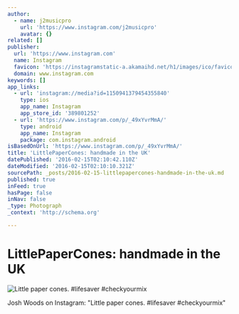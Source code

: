 ```yaml
---
author:
  - name: j2musicpro
    url: 'https://www.instagram.com/j2musicpro'
    avatar: {}
related: []
publisher:
  url: 'https://www.instagram.com'
  name: Instagram
  favicon: 'https://instagramstatic-a.akamaihd.net/h1/images/ico/favicon.ico/7cdab0872b15.ico'
  domain: www.instagram.com
keywords: []
app_links:
  - url: 'instagram://media?id=1150941379454355840'
    type: ios
    app_name: Instagram
    app_store_id: '389801252'
  - url: 'https://www.instagram.com/p/_49xYvrMmA/'
    type: android
    app_name: Instagram
    package: com.instagram.android
isBasedOnUrl: 'https://www.instagram.com/p/_49xYvrMmA/'
title: 'LittlePaperCones: handmade in the UK'
datePublished: '2016-02-15T02:10:42.110Z'
dateModified: '2016-02-15T02:10:10.321Z'
sourcePath: _posts/2016-02-15-littlepapercones-handmade-in-the-uk.md
published: true
inFeed: true
hasPage: false
inNav: false
_type: Photograph
_context: 'http://schema.org'

---
```

# LittlePaperCones: handmade in the UK
![Little paper cones&period; &num;lifesaver &num;checkyourmix](https://scontent.cdninstagram.com/t51.2885-15/s640x640/sh0.08/e35/12353330_1101666296518825_742651118_n.jpg?ig_cache_key=MTE1MDk0MTM3OTQ1NDM1NTg0MA%3D%3D.2)

Josh Woods on Instagram: "Little paper cones. \#lifesaver \#checkyourmix"